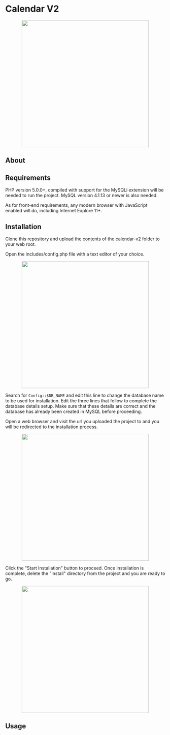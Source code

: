 # Calendar V2

<p align="center">
  <img src="../media/app_screenshot.png?raw=true" width="400" />
</p>

## About

## Requirements

PHP version 5.0.0+, compiled with support for the MySQLi extension will be
needed to run the project. MySQL version 4.1.13 or newer is also needed.

As for front-end requirements, any modern browser with JavaScript enabled
will do, including Internet Explore 11+.

## Installation

Clone this repository and upload the contents of the calendar-v2 folder to your
web root.

Open the includes/config.php file with a text editor of your choice.

<p align="center">
  <img src="../media/config_php_screenshot.png?raw=true" width="400" />
</p>

Search for `Config::$DB_NAME` and edit this line to change the database name to
be used for installation. Edit the three lines that follow to complete the
database details setup. Make sure that these details are correct and the
database has already been created in MySQL before proceeding.

Open a web browser and visit the url you uploaded the project to and you will
be redirected to the installation process.

<p align="center">
  <img src="../media/installation_start_screenshot.png?raw=true" width="400" />
</p>

Click the "Start Installation" button to proceed. Once installation is
complete, delete the "install" directory from the project and you are
ready to go.

<p align="center">
  <img src="../media/installation_end_screenshot.png?raw=true" width="400" />
</p>

## Usage
